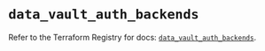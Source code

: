 # `data_vault_auth_backends`

Refer to the Terraform Registry for docs: [`data_vault_auth_backends`](https://registry.terraform.io/providers/hashicorp/vault/3.24.0/docs/data-sources/auth_backends).
